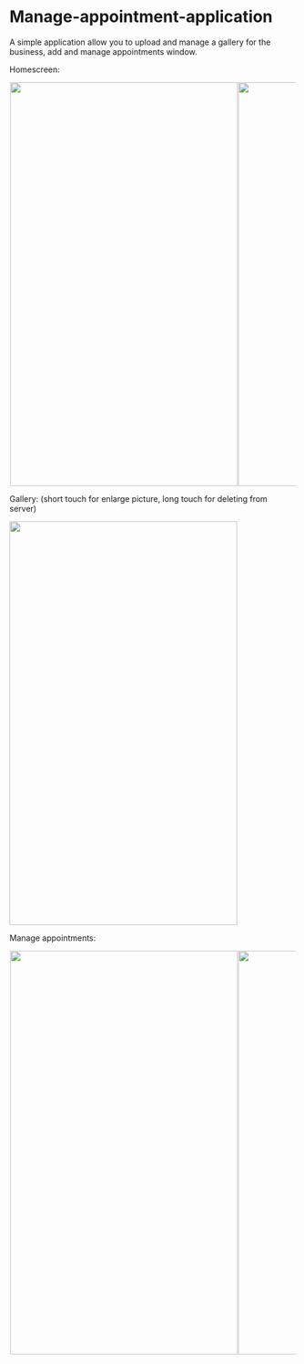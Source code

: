 # Manage-appointment-application
A simple application allow you to upload and manage a gallery for the business, add and manage appointments window.  

Homescreen:<br/>
<div id="banner" style="overflow: hidden; display: flex; justify-content:space-around;">
        <div class="" style="max-width: 100%; max-height: 100%;">
                    <img src="https://github.com/eidoil32/Manage-appointment-application/blob/master/screenshots/Screenshot_0%20(1).png"
                         width="400" height="708"/>
        </div>
     <div class="" style="max-width: 20%; max-height: 20%;">
        <img src="https://github.com/eidoil32/Manage-appointment-application/blob/master/screenshots/Screenshot_0%20(2).png" 
             width="400" height="708"/>
    </div>
</div>

Gallery: (short touch for enlarge picture, long touch for deleting from server)<br/>

<img src="https://github.com/eidoil32/Manage-appointment-application/blob/master/screenshots/Screenshot_0%20(3).png" width="400" height="708"/>

Manage appointments:
<div id="banner" style="overflow: hidden; display: flex; justify-content:space-around;">
        <div class="" style="max-width: 100%; max-height: 100%;">
                   <img src="https://github.com/eidoil32/Manage-appointment-application/blob/master/screenshots/Screenshot_0%20(4).png"
                        width="400" height="708"/>
        </div>
     <div class="" style="max-width: 20%; max-height: 20%;">
        <img src="https://github.com/eidoil32/Manage-appointment-application/blob/master/screenshots/Screenshot_0%20(5).png" 
             width="400" height="708"/>
    </div>
</div>
